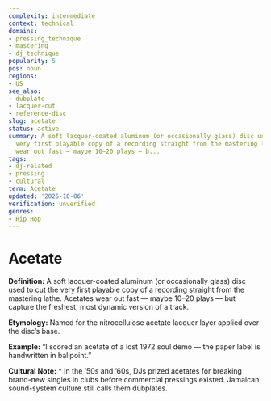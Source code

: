 ```yaml
---
complexity: intermediate
context: technical
domains:
- pressing_technique
- mastering
- dj_technique
popularity: 5
pos: noun
regions:
- US
see_also:
- dubplate
- lacquer-cut
- reference-disc
slug: acetate
status: active
summary: A soft lacquer-coated aluminum (or occasionally glass) disc used to cut the
  very first playable copy of a recording straight from the mastering lathe. Acetates
  wear out fast — maybe 10–20 plays — b...
tags:
- dj-related
- pressing
- cultural
term: Acetate
updated: '2025-10-06'
verification: unverified
genres:
- Hip Hop
---
```


# Acetate

**Definition:** A soft lacquer-coated aluminum (or occasionally glass) disc used to cut the very first playable copy of a recording straight from the mastering lathe. Acetates wear out fast — maybe 10–20 plays — but capture the freshest, most dynamic version of a track.

**Etymology:** Named for the nitrocellulose acetate lacquer layer applied over the disc’s base.

**Example:** “I scored an acetate of a lost 1972 soul demo — the paper label is handwritten in ballpoint.”

**Cultural Note:** * In the ’50s and ’60s, DJs prized acetates for breaking brand-new singles in clubs before commercial pressings existed. Jamaican sound-system culture still calls them dubplates.

